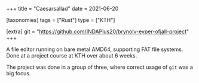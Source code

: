 +++
title = "Caesarsallad"
date = 2021-06-20

[taxonomies]
tags = ["Rust"]
type = ["KTH"]

[extra]
git = "https://github.com/INDAPlus20/brynolv-evper-ofjall-project"
+++

A file editor running on bare metal AMD64, supporting FAT file 
systems. Done at a project course at KTH over about 6 weeks.

<!-- more -->

The project was done in a group of three, where correct usage of `git` was a big focus.